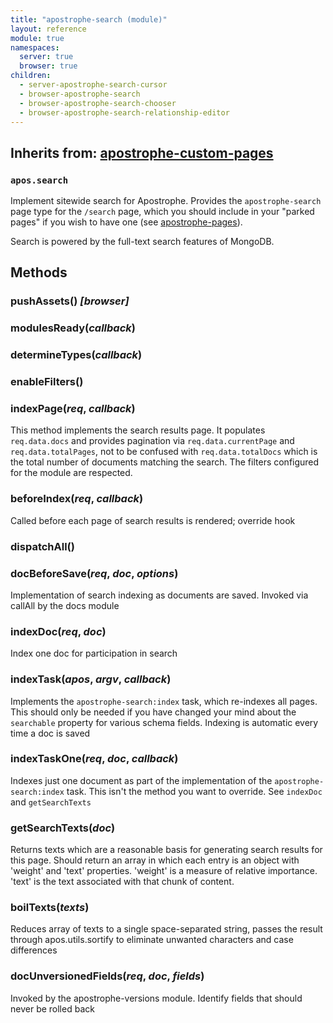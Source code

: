 ```yaml
---
title: "apostrophe-search (module)"
layout: reference
module: true
namespaces:
  server: true
  browser: true
children:
  - server-apostrophe-search-cursor
  - browser-apostrophe-search
  - browser-apostrophe-search-chooser
  - browser-apostrophe-search-relationship-editor
---
```

## Inherits from: [apostrophe-custom-pages](../apostrophe-custom-pages/index.html)
### `apos.search`
Implement sitewide search for Apostrophe. Provides the
`apostrophe-search` page type for the `/search` page, which
you should include in your "parked pages" if you wish
to have one (see [apostrophe-pages](../apostrophe-pages/index.html)).

Search is powered by the full-text search features of MongoDB.


## Methods
### pushAssets() *[browser]*

### modulesReady(*callback*)

### determineTypes(*callback*)

### enableFilters()

### indexPage(*req*, *callback*)
This method implements the search results page. It populates `req.data.docs`
and provides pagination via `req.data.currentPage` and `req.data.totalPages`,
not to be confused with `req.data.totalDocs` which is the total number of
documents matching the search. The filters configured for the module are
respected.
### beforeIndex(*req*, *callback*)
Called before each page of search results is rendered; override hook
### dispatchAll()

### docBeforeSave(*req*, *doc*, *options*)
Implementation of search indexing as documents are saved. Invoked
via callAll by the docs module
### indexDoc(*req*, *doc*)
Index one doc for participation in search
### indexTask(*apos*, *argv*, *callback*)
Implements the `apostrophe-search:index` task, which re-indexes all pages.
This should only be needed if you have changed your mind about the
`searchable` property for various schema fields. Indexing is automatic
every time a doc is saved
### indexTaskOne(*req*, *doc*, *callback*)
Indexes just one document as part of the implementation of the
`apostrophe-search:index` task. This isn't the method you want to
override. See `indexDoc` and `getSearchTexts`
### getSearchTexts(*doc*)
Returns texts which are a reasonable basis for
generating search results for this page. Should return
an array in which each entry is an object with
'weight' and 'text' properties. 'weight' is a measure
of relative importance. 'text' is the text associated
with that chunk of content.
### boilTexts(*texts*)
Reduces array of texts to a single space-separated string, passes the result
through apos.utils.sortify to eliminate unwanted characters and case differences
### docUnversionedFields(*req*, *doc*, *fields*)
Invoked by the apostrophe-versions module.
Identify fields that should never be rolled back
